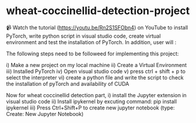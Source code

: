 # wheat-coccinellid-detection-project

📹 Watch the tutorial (https://youtu.be/Rn2S1SFObn4) on YouTube to install PyTorch, write python script in visual studio code, create virtual environment and test the installation of PyTorch. In addition, user will :  

The following steps need to be followeed for implementing this project:

i) Make a new project on my local machine
ii) Create a Virtual Environment
iii) Installed PyTorch
iv) Open visual studio code
v) press ctrl + shift + p to select the interpreter
vi) create a python file and write the script to check the installation of pyTorch and availability of CUDA

Now for wheat coccinellid detection part,
i) install the Jupyter extension in visual studio code
ii) Install ipykernel by excuting command: pip install ipykernel
iii) Press Ctrl+Shift+P to create new jupyter notebook (type: Create: New Jupyter Notebook)

